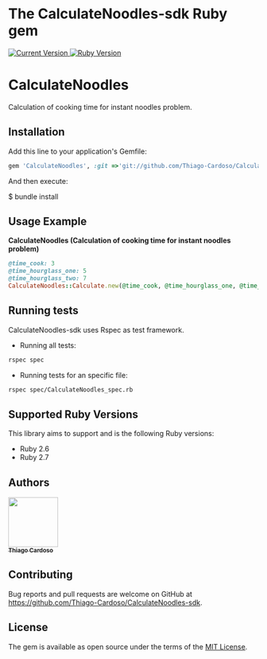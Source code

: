 # The CalculateNoodles-sdk Ruby gem

<p>
  <a href="https://github.com/Thiago-Cardoso/CalculateNoodles-sdk">
    <img alt="Current Version" src="https://img.shields.io/badge/version-1.0.0 -blue.svg">
  </a>
  <a href="https://ruby-doc.org/core-2.7">
    <img alt="Ruby Version" src="https://img.shields.io/badge/Ruby-2.7 -green.svg" target="_blank">
  </a>
</p>

# CalculateNoodles
Calculation of cooking time for instant noodles problem.
## Installation

Add this line to your application's Gemfile:

```ruby
gem 'CalculateNoodles', :git =>'git://github.com/Thiago-Cardoso/CalculateNoodles-sdk.git' 

```

And then execute:

$ bundle install


## Usage Example

**CalculateNoodles (Calculation of cooking time for instant noodles problem)**

```ruby
@time_cook: 3
@time_hourglass_one: 5
@time_hourglass_two: 7
CalculateNoodles::Calculate.new(@time_cook, @time_hourglass_one, @time_hourglass_two).calculate_time
```

## Running tests

CalculateNoodles-sdk uses Rspec as test framework.

- Running all tests:

```bash
rspec spec
```

- Running tests for an specific file:

```bash
rspec spec/CalculateNoodles_spec.rb
```

## Supported Ruby Versions

This library aims to support and is the following Ruby versions:

- Ruby 2.6
- Ruby 2.7

## Authors

<!-- ALL-CONTRIBUTORS-LIST:START - Do not remove or modify this section -->
<!-- prettier-ignore -->
[<img src="https://avatars1.githubusercontent.com/u/1753070?s=460&v=4" width="100px;"/><br /><sub><b>Thiago Cardoso</b></sub>](https://github.com/Thiago-Cardoso)<br />

## Contributing

Bug reports and pull requests are welcome on GitHub at https://github.com/Thiago-Cardoso/CalculateNoodles-sdk.

## License

The gem is available as open source under the terms of the [MIT License](https://opensource.org/licenses/MIT).
